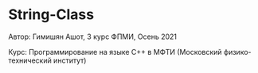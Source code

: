 # String-Class

Автор: Гимишян Ашот, 3 курс ФПМИ, Осень 2021

Курс: Программирование на языке C++ в МФТИ (Московский физико-технический институт)
